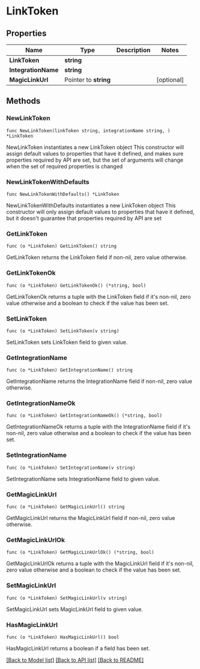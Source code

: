 # LinkToken

## Properties

Name | Type | Description | Notes
------------ | ------------- | ------------- | -------------
**LinkToken** | **string** |  | 
**IntegrationName** | **string** |  | 
**MagicLinkUrl** | Pointer to **string** |  | [optional] 

## Methods

### NewLinkToken

`func NewLinkToken(linkToken string, integrationName string, ) *LinkToken`

NewLinkToken instantiates a new LinkToken object
This constructor will assign default values to properties that have it defined,
and makes sure properties required by API are set, but the set of arguments
will change when the set of required properties is changed

### NewLinkTokenWithDefaults

`func NewLinkTokenWithDefaults() *LinkToken`

NewLinkTokenWithDefaults instantiates a new LinkToken object
This constructor will only assign default values to properties that have it defined,
but it doesn't guarantee that properties required by API are set

### GetLinkToken

`func (o *LinkToken) GetLinkToken() string`

GetLinkToken returns the LinkToken field if non-nil, zero value otherwise.

### GetLinkTokenOk

`func (o *LinkToken) GetLinkTokenOk() (*string, bool)`

GetLinkTokenOk returns a tuple with the LinkToken field if it's non-nil, zero value otherwise
and a boolean to check if the value has been set.

### SetLinkToken

`func (o *LinkToken) SetLinkToken(v string)`

SetLinkToken sets LinkToken field to given value.


### GetIntegrationName

`func (o *LinkToken) GetIntegrationName() string`

GetIntegrationName returns the IntegrationName field if non-nil, zero value otherwise.

### GetIntegrationNameOk

`func (o *LinkToken) GetIntegrationNameOk() (*string, bool)`

GetIntegrationNameOk returns a tuple with the IntegrationName field if it's non-nil, zero value otherwise
and a boolean to check if the value has been set.

### SetIntegrationName

`func (o *LinkToken) SetIntegrationName(v string)`

SetIntegrationName sets IntegrationName field to given value.


### GetMagicLinkUrl

`func (o *LinkToken) GetMagicLinkUrl() string`

GetMagicLinkUrl returns the MagicLinkUrl field if non-nil, zero value otherwise.

### GetMagicLinkUrlOk

`func (o *LinkToken) GetMagicLinkUrlOk() (*string, bool)`

GetMagicLinkUrlOk returns a tuple with the MagicLinkUrl field if it's non-nil, zero value otherwise
and a boolean to check if the value has been set.

### SetMagicLinkUrl

`func (o *LinkToken) SetMagicLinkUrl(v string)`

SetMagicLinkUrl sets MagicLinkUrl field to given value.

### HasMagicLinkUrl

`func (o *LinkToken) HasMagicLinkUrl() bool`

HasMagicLinkUrl returns a boolean if a field has been set.


[[Back to Model list]](../README.md#documentation-for-models) [[Back to API list]](../README.md#documentation-for-api-endpoints) [[Back to README]](../README.md)


